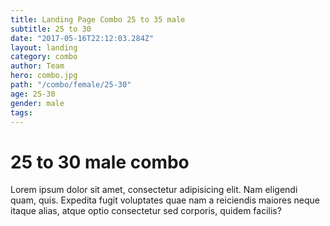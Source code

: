 ```yaml
---
title: Landing Page Combo 25 to 35 male
subtitle: 25 to 30
date: "2017-05-16T22:12:03.284Z"
layout: landing
category: combo
author: Team
hero: combo.jpg
path: "/combo/female/25-30"
age: 25-30
gender: male
tags:
---
```


# 25 to 30 male combo

Lorem ipsum dolor sit amet, consectetur adipisicing elit. Nam eligendi quam, quis. Expedita fugit voluptates quae nam a reiciendis maiores neque itaque alias, atque optio consectetur sed corporis, quidem facilis?
